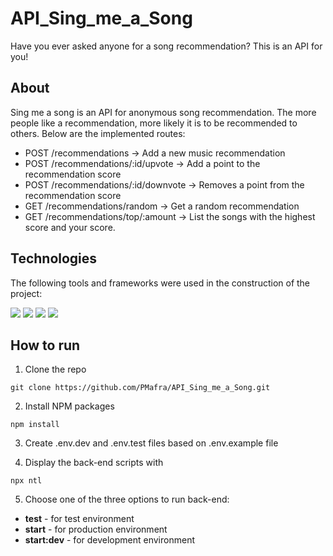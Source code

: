 # API_Sing_me_a_Song

Have you ever asked anyone for a song recommendation? This is an API for you!

## About

Sing me a song is an API for anonymous song recommendation. The more people like a recommendation, more likely it is to be recommended to others.
Below are the implemented routes:

- POST /recommendations -> Add a new music recommendation
- POST /recommendations/:id/upvote -> Add a point to the recommendation score
- POST /recommendations/:id/downvote -> Removes a point from the recommendation score
- GET /recommendations/random -> Get a random recommendation
- GET /recommendations/top/:amount -> List the songs with the highest score and your score.

## Technologies
The following tools and frameworks were used in the construction of the project:<br>
<p>
  <img src="https://img.shields.io/badge/-Nodejs-green?style=for-the-badge" />
  <img src="https://img.shields.io/badge/-Express-green?style=for-the-badge" />
  <img src="https://img.shields.io/badge/-PostgreSQL-green?style=for-the-badge" />
  <img src="https://img.shields.io/badge/-Jest-green?style=for-the-badge" />
</p>

## How to run

1. Clone the repo
```
git clone https://github.com/PMafra/API_Sing_me_a_Song.git
```
2. Install NPM packages
```
npm install
```

3. Create .env.dev and .env.test files based on .env.example file

4. Display the back-end scripts with
```
npx ntl
```
5. Choose one of the three options to run back-end:
* **test** - for test environment
* **start** - for production environment
* **start:dev** - for development environment
